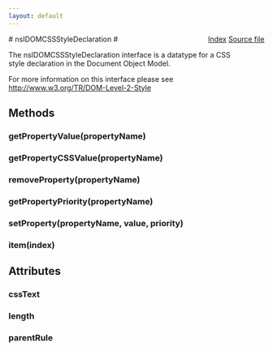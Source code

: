 ```yaml
---
layout: default
---
```

<div class='links' style='float:right'><a href="../index.html">Index</a>
<a href="http://dxr.mozilla.org/mozilla-central/source/dom/interfaces/css/nsIDOMCSSStyleDeclaration.idl">Source file</a>
</div>
# nsIDOMCSSStyleDeclaration #
  
The nsIDOMCSSStyleDeclaration interface is a datatype for a CSS  
style declaration in the Document Object Model.  
  
For more information on this interface please see  
http://www.w3.org/TR/DOM-Level-2-Style  
  

## Methods ##

### getPropertyValue(propertyName) ###

### getPropertyCSSValue(propertyName) ###

### removeProperty(propertyName) ###

### getPropertyPriority(propertyName) ###

### setProperty(propertyName, value, priority) ###

### item(index) ###

## Attributes ##

### cssText ###

### length ###

### parentRule ###

